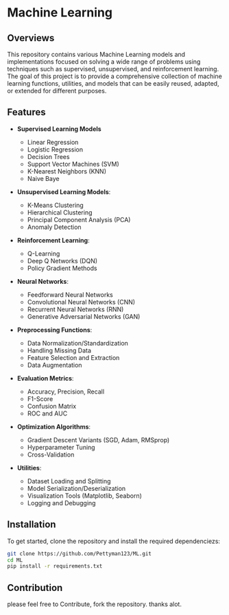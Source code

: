 # Machine Learning

## Overviews
This repository contains various Machine Learning models and implementations focused on solving a wide range of problems using techniques such as supervised, unsupervised, and reinforcement learning. The goal of this project is to provide a comprehensive collection of machine learning functions, utilities, and models that can be easily reused, adapted, or extended for different purposes.

## Features
- **Supervised Learning Models** 
  - Linear Regression
  - Logistic Regression
  - Decision Trees
  - Support Vector Machines (SVM)
  - K-Nearest Neighbors (KNN)
  - Naive Baye

- **Unsupervised Learning Models**: 
  - K-Means Clustering
  - Hierarchical Clustering
  - Principal Component Analysis (PCA)
  - Anomaly Detection

- **Reinforcement Learning**:
  - Q-Learning
  - Deep Q Networks (DQN)
  - Policy Gradient Methods

- **Neural Networks**:
  - Feedforward Neural Networks
  - Convolutional Neural Networks (CNN)
  - Recurrent Neural Networks (RNN)
  - Generative Adversarial Networks (GAN)

- **Preprocessing Functions**:
  - Data Normalization/Standardization
  - Handling Missing Data
  - Feature Selection and Extraction
  - Data Augmentation

- **Evaluation Metrics**:
  - Accuracy, Precision, Recall
  - F1-Score
  - Confusion Matrix
  - ROC and AUC

- **Optimization Algorithms**:
  - Gradient Descent Variants (SGD, Adam, RMSprop)
  - Hyperparameter Tuning
  - Cross-Validation

- **Utilities**:
  - Dataset Loading and Splitting
  - Model Serialization/Deserialization
  - Visualization Tools (Matplotlib, Seaborn)
  - Logging and Debugging

## Installation
To get started, clone the repository and install the required dependenciezs:
```bash
git clone https://github.com/Pettyman123/ML.git
cd ML
pip install -r requirements.txt
```
## Contribution
please feel free to Contribute, fork the repository. thanks alot.
